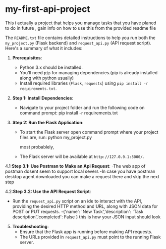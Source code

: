# my-first-api-project
This i actually a project that helps you manage tasks that you have planed to do in future , gain info on how to use this from the provided readme file

The `README.txt` file contains detailed instructions to help you run both the `my_project.py` (Flask backend) and `request_api.py` (API request script). Here's a summary of what it includes:


1. **Prerequisites**: 
   - Python 3.x should be installed.
   - You'll need `pip` for managing dependencies.(pip is already installed along with python usually)
   - Install required libraries (`Flask`, `requests`) using `pip install -r requirements.txt`.

2. **Step 1: Install Dependencies**:
   - Navigate to your project folder and run the following code on command prompt:
     pip install -r requirements.txt
    

3. **Step 2: Run the Flask Application**:
   - To start the Flask server open command prompt where your project files are, run:
     python my_project.py
    
     most probablely,
   - The Flask server will be available at `http://127.0.0.1:5000/`.

4.1:**Step 3.1: Use Postman to Make an Api Request**:
   -The web app of postman dosent seem to support local severs
   -In case you have postman desktop agent downloaded you can make a request there and skip the next step

4.2:**Step 3.2: Use the API Request Script**:
   - Run the `request_api.py` script on an ide to interact with the API, providing the desired HTTP method and URL, along with JSON data for POST or PUT requests.
   -{'name': 'New Task','description': 'Task description','completed': False } this is how your JSON input should look

5. **Troubleshooting**:
   - Ensure that the Flask app is running before making API requests.
   - The URLs provided in `request_api.py` must point to the running Flask server.

